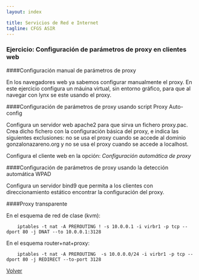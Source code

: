 ```yaml
---
layout: index

title: Servicios de Red e Internet
tagline: CFGS ASIR
---
```

### Ejercicio: Configuración de parámetros de proxy en clientes web

####Configuración manual de parámetros de proxy

En los navegadores web ya sabemos configurar manualmente el proxy. En este ejercicio configura un máuina virtual, sin entorno gráfico, para que al navegar con lynx se este usando el proxy.

####Configuración de parámetros de proxy usando script Proxy Auto-config

Configura un servidor web apache2 para que sirva un fichero proxy.pac. Crea dicho fichero con la configuración básica del proxy, e indica las siguientes exclusiones: no se usa el proxy cuando se accede al dominio gonzalonazareno.org y no se usa el proxy cuando se accede a localhost.

Configura el cliente web en la opción: *Configuración automática de proxy*

####Configuración de parámetros de proxy usando la detección automática WPAD

Configura un servidor bind9 que permita a los clientes con direccionamiento estático encontrar la configuración del proxy.

####Proxy transparente

En el esquema de red de clase (kvm):

        iptables -t nat -A PREROUTING ! -s 10.0.0.1 -i virbr1 -p tcp --dport 80 -j DNAT --to 10.0.0.1:3128

En el esquema router+nat+proxy:

        iptables -t nat -A PREROUTING  -s 10.0.0.0/24 -i virbr1 -p tcp --dport 80 -j REDIRECT --to-port 3128





[Volver](index)

